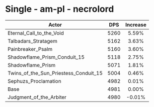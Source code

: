 # Single - am-pl - necrolord
| Actor | DPS | Increase |
|---|:---:|:---:|
|Eternal_Call_to_the_Void|5260|5.59%|
|Talbadars_Stratagem|5162|3.63%|
|Painbreaker_Psalm|5160|3.60%|
|Shadowflame_Prism_Conduit_15|5118|2.75%|
|Shadowflame_Prism|5071|1.81%|
|Twins_of_the_Sun_Priestess_Conduit_15|5004|0.46%|
|Sephuzs_Proclamation|4982|0.01%|
|Base|4981|0.00%|
|Judgment_of_the_Arbiter|4980|-0.01%|
